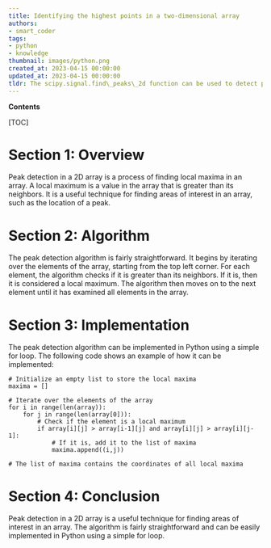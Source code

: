 ```yaml
---
title: Identifying the highest points in a two-dimensional array
authors:
- smart_coder
tags:
- python
- knowledge
thumbnail: images/python.png
created_at: 2023-04-15 00:00:00
updated_at: 2023-04-15 00:00:00
tldr: The scipy.signal.find\_peaks\_2d function can be used to detect peaks in a 2D array in Python.
---
```


**Contents**

[TOC]

# Section 1: Overview

Peak detection in a 2D array is a process of finding local maxima in an array. A local maximum is a value in the array that is greater than its neighbors. It is a useful technique for finding areas of interest in an array, such as the location of a peak. 

# Section 2: Algorithm

The peak detection algorithm is fairly straightforward. It begins by iterating over the elements of the array, starting from the top left corner. For each element, the algorithm checks if it is greater than its neighbors. If it is, then it is considered a local maximum. The algorithm then moves on to the next element until it has examined all elements in the array. 

# Section 3: Implementation

The peak detection algorithm can be implemented in Python using a simple for loop. The following code shows an example of how it can be implemented:

```
# Initialize an empty list to store the local maxima
maxima = []

# Iterate over the elements of the array
for i in range(len(array)):
    for j in range(len(array[0])):
        # Check if the element is a local maximum
        if array[i][j] > array[i-1][j] and array[i][j] > array[i][j-1]:
            # If it is, add it to the list of maxima
            maxima.append((i,j))

# The list of maxima contains the coordinates of all local maxima
```

# Section 4: Conclusion

Peak detection in a 2D array is a useful technique for finding areas of interest in an array. The algorithm is fairly straightforward and can be easily implemented in Python using a simple for loop.
